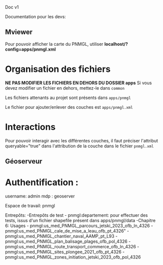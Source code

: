 Doc v1

Documentation pour les devs:

## Mviewer

Pour pouvoir afficher la carte du PNMGL, utiliser **localhost/?config=apps/pnmgl.xml**

# Organisation des fichiers

**NE PAS MODIFIER LES FICHIERS EN DEHORS DU DOSSIER apps**
Si vous devez modifier un fichier en dehors, mettez-le dans `common`

Les fichiers attenants au projet sont présents dans `apps/pnmgl`

Le fichier pour ajouter/enlever des couches est `apps/pnmgl.xml`

# Interactions 

Pour pouvoir interagir avec les différentes couches, il faut préciser l'attribut queryable="true" dans l'attribution de la couche dans le fichier `pnmgl.xml`


## Géoserveur

# Authentification :
username: admin
mdp : geoserver

Espace de travail: pnmgl

Entrepôts: 
-Entrepôts de test
    - pnmgl:departement: pour effectuer des tests, issus d'un fichier shapefile présent dans apps/pnmgl/data
-Chapitre 6: Usages
    - pnmgl:us_med_PNMGL_parcours_jetski_2023_ofb_ln_4326
    - pnmgl:us_med_PNMGL_cale_de_mise_a_leau_ofb_pt_4326"
    - pnmgl:us_med_PNMGL_chantier_naval_AAMP_pt_L93
    - pnmgl:us_med_PNMGL_plan_balisage_plages_ofb_pol_4326
    - pnmgl:us_med_PNMGL_route_transport_commerce_ofb_ln_4326
    - pnmgl:us_med_PNMGL_sites_plongee_2021_ofb_pt_4326
    - pnmgl:us_med_PNMGL_zones_initiation_jetski_2023_ofb_pol_4326

